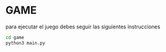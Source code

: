 # GAME 

para ejecutar el juego debes seguir las siguientes instrucciones

```sh
cd game
python3 main.py

```

